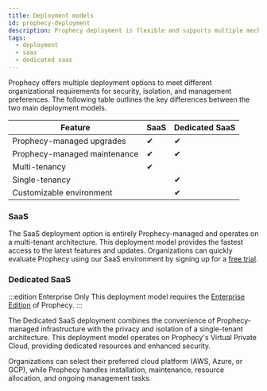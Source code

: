 ```yaml
---
title: Deployment models
id: prophecy-deployment
description: Prophecy deployment is flexible and supports multiple mechanisms
tags:
  - deployment
  - saas
  - dedicated saas
---
```


Prophecy offers multiple deployment options to meet different organizational requirements for security, isolation, and management preferences. The following table outlines the key differences between the two main deployment models.

| Feature                      | SaaS | Dedicated SaaS |
| ---------------------------- | ---- | -------------- |
| Prophecy-managed upgrades    | ✔    | ✔              |
| Prophecy-managed maintenance | ✔    | ✔              |
| Multi-tenancy                | ✔    |                |
| Single-tenancy               |      | ✔              |
| Customizable environment     |      | ✔              |

### SaaS

The SaaS deployment option is entirely Prophecy-managed and operates on a multi-tenant architecture. This deployment model provides the fastest access to the latest features and updates. Organizations can quickly evaluate Prophecy using our SaaS environment by signing up for a [free trial](https://app.prophecy.io/metadata/auth/signup).

### Dedicated SaaS

:::edition Enterprise Only
This deployment model requires the [Enterprise Edition](/getting-started/editions/) of Prophecy.
:::

The Dedicated SaaS deployment combines the convenience of Prophecy-managed infrastructure with the privacy and isolation of a single-tenant architecture. This deployment model operates on Prophecy's Virtual Private Cloud, providing dedicated resources and enhanced security.

Organizations can select their preferred cloud platform (AWS, Azure, or GCP), while Prophecy handles installation, maintenance, resource allocation, and ongoing management tasks.
